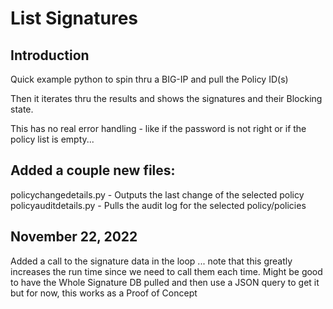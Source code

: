 # List Signatures

## Introduction
Quick example python to spin thru a BIG-IP and pull the Policy ID(s)

Then it iterates thru the results and shows the signatures and their Blocking state.

This has no real error handling - like if the password is not right or if the policy list is empty...


## Added a couple new files:

policychangedetails.py - Outputs the last change of the selected policy
policyauditdetails.py - Pulls the audit log for the selected policy/policies

## November 22, 2022
Added a call to the signature data in the loop ... note that this greatly increases the run time since we need to call them each time.  Might be good to have the Whole Signature DB pulled and then use a JSON query to get it but for now, this works as a Proof of Concept

